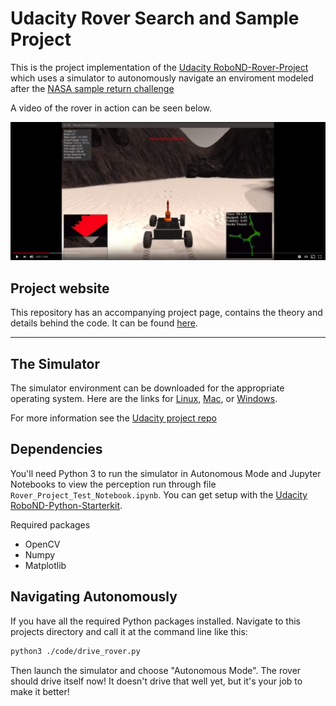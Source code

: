 # Udacity Rover Search and Sample Project

This is the project implementation of the [Udacity RoboND-Rover-Project](https://github.com/udacity/RoboND-Rover-Project) which uses a simulator to autonomously navigate an enviroment modeled after the [NASA sample return challenge](https://www.nasa.gov/directorates/spacetech/centennial_challenges/sample_return_robot/index.html)

A video of the rover in action can be seen below.

 [![Rover in action](output/rover-video.png)](https://youtu.be/RxEsXVy2FaQ)


## Project website

This repository has an accompanying project page, contains the theory and details behind the code. It can be found [here](https://www.haidynmcleod.com/search-and-collect-rover/Rover).

---

## The Simulator
The simulator environment can be downloaded for the appropriate operating system.  Here are the links for [Linux](https://s3-us-west-1.amazonaws.com/udacity-robotics/Rover+Unity+Sims/Linux_Roversim.zip), [Mac](	https://s3-us-west-1.amazonaws.com/udacity-robotics/Rover+Unity+Sims/Mac_Roversim.zip), or [Windows](https://s3-us-west-1.amazonaws.com/udacity-robotics/Rover+Unity+Sims/Windows_Roversim.zip).  

For more information see the [Udacity project repo](https://github.com/udacity/RoboND-Rover-Project)

## Dependencies
You'll need Python 3 to run the simulator in Autonomous Mode and Jupyter Notebooks to view the perception run through file `Rover_Project_Test_Notebook.ipynb`. You can get setup with the [Udacity RoboND-Python-Starterkit](https://github.com/ryan-keenan/RoboND-Python-Starterkit).

Required packages
- OpenCV
- Numpy
- Matplotlib

## Navigating Autonomously
If you have all the required Python packages installed. Navigate to this projects directory and call it at the command line like this:

```sh
python3 ./code/drive_rover.py
```  

Then launch the simulator and choose "Autonomous Mode".  The rover should drive itself now!  It doesn't drive that well yet, but it's your job to make it better!  
